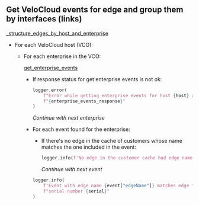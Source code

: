 ## Get VeloCloud events for edge and group them by interfaces (links)

[_structure_edges_by_host_and_enterprise](_structure_edges_by_host_and_enterprise.md)

* For each VeloCloud host (VCO):
    * For each enterprise in the VCO:

        [get_enterprise_events](get_enterprise_events.md)

        * If response status for get enterprise events is not ok:
          ```python
          logger.error(
              f"Error while getting enterprise events for host {host} and enterprise {enterprise_id}: "
              f"{enterprise_events_response}"
          )
          ```
          _Continue with next enterprise_

        * For each event found for the enterprise:

            * If there's no edge in the cache of customers whose name matches the one included in the event:
              ```python
              logger.info(f'No edge in the customer cache had edge name {event["edgeName"]}. Skipping...')
              ```
              _Continue with next event_

            ```python
            logger.info(
                f'Event with edge name {event["edgeName"]} matches edge from customer cache with'
                f"serial number {serial}"
            )
            ```